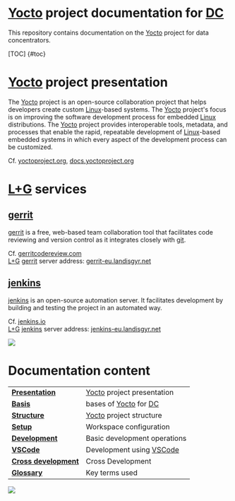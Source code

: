 # [Yocto] project documentation for [DC]

This repository contains documentation on the [Yocto] project for data concentrators.

[TOC] {#toc}

# [Yocto] project presentation
The [Yocto] project is an open-source collaboration project that helps developers create custom [Linux]-based systems.
The [Yocto] project's focus is on improving the software development process for embedded [Linux] distributions.
The [Yocto] project provides interoperable tools, metadata, and processes that enable the rapid, repeatable development of [Linux]-based embedded systems in which every aspect of the development process can be customized.

Cf. [yoctoproject.org](https://www.yoctoproject.org)\, [docs.yoctoproject.org](https://docs.yoctoproject.org)

# [L+G] services

## [gerrit]
[gerrit] is a free, web-based team collaboration tool that facilitates code reviewing and version control as it integrates closely with [git].

Cf. [gerritcodereview.com](https://www.gerritcodereview.com)\
[L+G] [gerrit] server address: [gerrit-eu.landisgyr.net](https://gerrit-eu.landisgyr.net)

## [jenkins]
[jenkins] is an open-source automation server.
It facilitates development by building and testing the project in an automated way.

Cf. [jenkins.io](https://www.jenkins.io)\
[L+G] [jenkins] server address: [jenkins-eu.landisgyr.net](https://jenkins-eu.landisgyr.net)

[![][home]](#toc)

# Documentation content

|                                               |                                  |
|-----------------------------------------------|----------------------------------|
|**[Presentation](/presentation.md)**           | [Yocto] project presentation     |
|**[Basis](/yocto/bases.md)**                   | bases of [Yocto] for [DC]        |
|**[Structure](/yocto/structure.md)**           | [Yocto] project structure        |
|**[Setup](/yocto/setup.md)**                   | Workspace configuration          |
|**[Development](/yocto/development.md)**       | Basic development operations     |
|**[VSCode](/vscode/vscode.md)**                | Development using [VSCode]       |
|**[Cross development](/cross/visualstudio.md)**| Cross Development                |
|**[Glossary](/glossary.md)**                   | Key terms used                   |

[![][home]](#toc)


[home]: /images/ArrowUp.png

[DC]: /glossary.md#dc
[gerrit]: /glossary.md#gerrit
[git]: /glossary.md#git
[jenkins]: /glossary.md#{#jenkins}
[L+G]: /glossary.md#lg
[Linux]: /glossary.md#linux
[VSCode]: /glossary.md#vscode
[Yocto]: /glossary.md#yocto